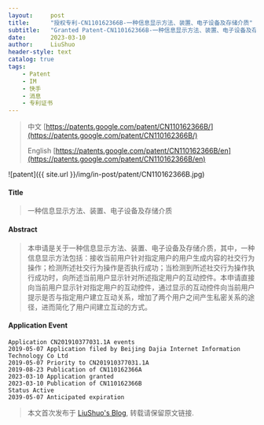 ```yaml
---
layout:     post
title:      "授权专利-CN110162366B-一种信息显示方法、装置、电子设备及存储介质"
subtitle:   "Granted Patent-CN110162366B-一种信息显示方法、装置、电子设备及存储介质"
date:       2023-03-10
author:     LiuShuo
header-style: text
catalog: true
tags:
    - Patent
    - IM
    - 快手
    - 消息
    - 专利证书
---
```

> 中文 [https://patents.google.com/patent/CN110162366B/](https://patents.google.com/patent/CN110162366B/)
>
> English [https://patents.google.com/patent/CN110162366B/en](https://patents.google.com/patent/CN110162366B/en)

![patent]({{ site.url }}/img/in-post/patent/CN110162366B.jpg)
#### Title
> 一种信息显示方法、装置、电子设备及存储介质




















#### Abstract
> 本申请是关于一种信息显示方法、装置、电子设备及存储介质，其中，一种信息显示方法包括：接收当前用户针对指定用户的用户生成内容的社交行为操作；检测所述社交行为操作是否执行成功；当检测到所述社交行为操作执行成功时，向所述当前用户显示针对所述指定用户的互动控件。本申请直接向当前用户显示针对指定用户的互动控件，通过显示的互动控件向当前用户提示是否与指定用户建立互动关系，增加了两个用户之间产生私密关系的途径，进而简化了用户间建立互动的方式。





















#### Application Event
```
Application CN201910377031.1A events 
2019-05-07 Application filed by Beijing Dajia Internet Information Technology Co Ltd
2019-05-07 Priority to CN201910377031.1A
2019-08-23 Publication of CN110162366A
2023-03-10 Application granted
2023-03-10 Publication of CN110162366B
Status Active
2039-05-07 Anticipated expiration
```
> 本文首次发布于 [LiuShuo's Blog](https://liushuo.me), 
转载请保留原文链接.
